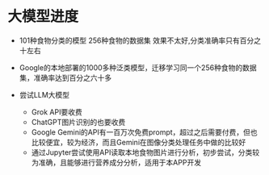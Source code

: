 # 大模型进度

- 101种食物分类的模型 256种食物的数据集 效果不太好,分类准确率只有百分之十左右

- Google的本地部署的1000多种泛类模型，迁移学习同一个256种食物的数据集，准确率达到百分之六十多

- 尝试LLM大模型
  - Grok API要收费
  - ChatGPT图片识别的也要收费
  - Google Gemini的API有一百万次免费prompt，超过之后需要付费，但也比较便宜，较为经济，而且Gemini在图像分类处理任务中做的比较好
  - 通过Jupyter尝试使用API读取本地食物图片进行分析，初步尝试，分类较为准确，且能够进行营养成分分析，适用于本APP开发
